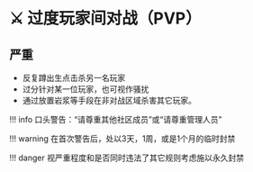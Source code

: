 # ⚔ 过度玩家间对战（PVP）

## **严重**

* 反复蹲出生点击杀另一名玩家
* 过分针对某一位玩家，也可视作骚扰
* 通过放置岩浆等手段在非对战区域杀害其它玩家。

!!! info 口头警告：“请尊重其他社区成员”或“请尊重管理人员”


!!! warning 在首次警告后，处以3天，1周，或是1个月的临时封禁


!!! danger 视严重程度和是否同时违法了其它规则考虑施以永久封禁
